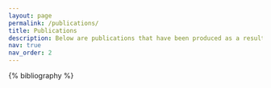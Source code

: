```yaml
---
layout: page
permalink: /publications/
title: Publications
description: Below are publications that have been produced as a result of my research. Also included is my PhD Thesis from which several papers are soon to be published. For details of In Prep papers, Conference Proceedings see the relevant sections of my CV. For further details of the PawPrint open source project see the relevant <a href='https://josullivan93.github.io/projects/pawprint_project/' style="text-decoration: underline dotted">Project Page</a> or <a href='https://osf.io/kz6nw/' style=var(--global-footer-link-color)>The OSF Repository</a>.
nav: true
nav_order: 2
---
```


<!-- _pages/publications.md -->
<div class="publications">

{% bibliography %}

</div>
